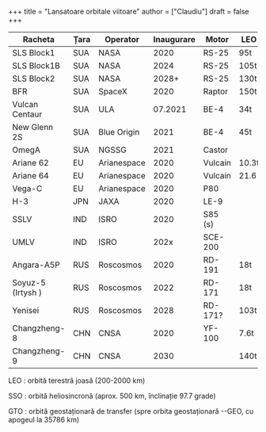 +++
title = "Lansatoare orbitale viitoare"
author = ["Claudiu"]
draft = false
+++

| Racheta           | Țara | Operator    | Inaugurare | Motor   | LEO   | SSO   | GTO   | Lună | Marte |
|-------------------|------|-------------|------------|---------|-------|-------|-------|------|-------|
| SLS Block1        | SUA  | NASA        | 2020       | RS-25   | 95t   |       |       | 26t  |       |
| SLS Block1B       | SUA  | NASA        | 2024       | RS-25   | 105t  |       |       | 40t  |       |
| SLS Block2        | SUA  | NASA        | 2028+      | RS-25   | 130t  |       |       |      | 45t   |
| BFR               | SUA  | SpaceX      | 2020       | Raptor  | 150t  |       |       | 100t | 100t  |
| Vulcan Centaur    | SUA  | ULA         | 07.2021    | BE-4    | 34t   | 29t   | 16.3t |      |       |
| New Glenn 2S      | SUA  | Blue Origin | 2021       | BE-4    | 45t   |       | 13t   |      |       |
| OmegA             | SUA  | NGSSG       | 2021       | Castor  |       |       | 4.9t  |      |       |
| Ariane 62         | EU   | Arianespace | 2020       | Vulcain | 10.3t | 6.5t  | 5t    |      |       |
| Ariane 64         | EU   | Arianespace | 2020       | Vulcain | 21.6  | 14.9t | 11.5t |      |       |
| Vega-C            | EU   | Arianespace | 2020       | P80     |       |       |       |      |       |
| H-3               | JPN  | JAXA        | 2020       | LE-9    |       | 4t    | 6.5t  |      |       |
| SSLV              | IND  | ISRO        | 2020       | S85 (s) |       | 0.3t  |       |      |       |
| UMLV              | IND  | ISRO        | 202x       | SCE-200 |       |       |       |      |       |
| Angara-A5P        | RUS  | Roscosmos   | 2020       | RD-191  | 18t   |       |       |      |       |
| Soyuz-5 (Irtysh ) | RUS  | Roscosmos   | 2022       | RD-171  | 18t   |       | 5t    |      |       |
| Yenisei           | RUS  | Roscosmos   | 2028       | RD-171? | 103t  |       |       |      |       |
| Changzheng-8      | CHN  | CNSA        | 2020       | YF-100  | 7.6t  | 4.5t  | 2.5t  |      |       |
| Changzheng-9      | CHN  | CNSA        | 2030       |         | 140t  |       |       | 50t  | 44t   |

LEO
: orbită terestră joasă (200-2000 km)

SSO
: orbită heliosincronă (aprox. 500 km, înclinație 97.7 grade)

GTO
: orbită geostaționară de transfer (spre orbita geostaționară --GEO, cu apogeul la 35786 km)